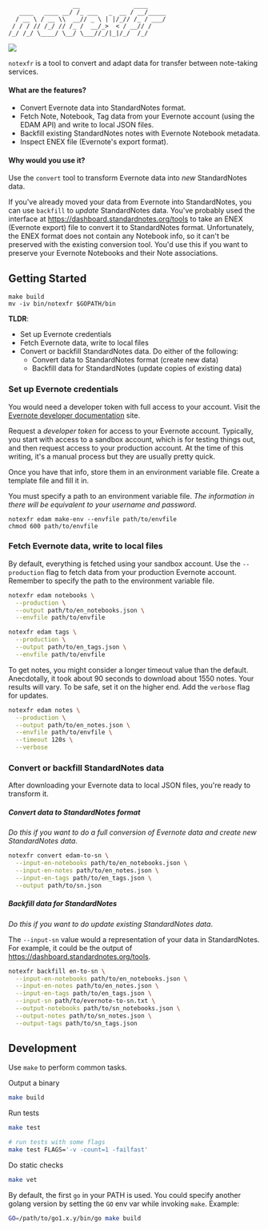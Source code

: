 ```
                  __               ____
   ____   ____ __/ /_ ___   _  __ / __/_____
  / __ \ / __ \\  __// _ \ | |/_// /_ / ___/
 / / / // /_/ // /_ /  __/_>  < / __// /
/_/ /_/ \____/ \__/ \___//_/|_|/_/  /_/
```

[![](https://github.com/rafaelespinoza/notexfr/workflows/build/badge.svg)](https://github.com/rafaelespinoza/notexfr/actions)

`notexfr` is a tool to convert and adapt data for transfer between note-taking services.

#### What are the features?

- Convert Evernote data into StandardNotes format.
- Fetch Note, Notebook, Tag data from your Evernote account (using the EDAM API)
  and write to local JSON files.
- Backfill existing StandardNotes notes with Evernote Notebook metadata.
- Inspect ENEX file (Evernote's export format).

#### Why would you use it?

Use the `convert` tool to transform Evernote data into _new_ StandardNotes data.

If you've already moved your data from Evernote into StandardNotes, you can use
`backfill` to _update_ StandardNotes data. You've probably used the interface
at https://dashboard.standardnotes.org/tools to take an ENEX (Evernote export)
file to convert it to StandardNotes format. Unfortunately, the ENEX format does
not contain any Notebook info, so it can't be preserved with the existing
conversion tool. You'd use this if you want to preserve your Evernote Notebooks
and their Note associations.

## Getting Started

```
make build
mv -iv bin/notexfr $GOPATH/bin
```

**TLDR**:

- Set up Evernote credentials
- Fetch Evernote data, write to local files
- Convert or backfill StandardNotes data. Do either of the following:
  - Convert data to StandardNotes format (create new data)
  - Backfill data for StandardNotes (update copies of existing data)

### Set up Evernote credentials

You would need a developer token with full access to your account. Visit the
[Evernote developer documentation](https://dev.evernote.com/doc) site.

Request a *developer token* for access to your Evernote account. Typically, you
start with access to a sandbox account, which is for testing things out, and
then request access to your production account. At the time of this writing,
it's a manual process but they are usually pretty quick.

Once you have that info, store them in an environment variable file. Create a
template file and fill it in.

You must specify a path to an environment variable file. _The information in
there will be equivalent to your username and password_.

```
notexfr edam make-env --envfile path/to/envfile
chmod 600 path/to/envfile
```

### Fetch Evernote data, write to local files

By default, everything is fetched using your sandbox account. Use the
`--production` flag to fetch data from your production Evernote account.
Remember to specify the path to the environment variable file.

```bash
notexfr edam notebooks \
  --production \
  --output path/to/en_notebooks.json \
  --envfile path/to/envfile

notexfr edam tags \
  --production \
  --output path/to/en_tags.json \
  --envfile path/to/envfile
```

To get notes, you might consider a longer timeout value than the default.
Anecdotally, it took about 90 seconds to download about 1550 notes. Your results
will vary. To be safe, set it on the higher end. Add the `verbose` flag for
updates.

```sh
notexfr edam notes \
  --production \
  --output path/to/en_notes.json \
  --envfile path/to/envfile \
  --timeout 120s \
  --verbose
```

### Convert or backfill StandardNotes data

After downloading your Evernote data to local JSON files, you're ready to
transform it.

##### Convert data to StandardNotes format

_Do this if you want to do a full conversion of Evernote data and create new
StandardNotes data_.

```sh
notexfr convert edam-to-sn \
  --input-en-notebooks path/to/en_notebooks.json \
  --input-en-notes path/to/en_notes.json \
  --input-en-tags path/to/en_tags.json \
  --output path/to/sn.json
```

##### Backfill data for StandardNotes

_Do this if you want to do update existing StandardNotes data_.

The `--input-sn` value would a representation of your data in StandardNotes. For
example, it could be the output of https://dashboard.standardnotes.org/tools.

```sh
notexfr backfill en-to-sn \
  --input-en-notebooks path/to/en_notebooks.json \
  --input-en-notes path/to/en_notes.json \
  --input-en-tags path/to/en_tags.json \
  --input-sn path/to/evernote-to-sn.txt \
  --output-notebooks path/to/sn_notebooks.json \
  --output-notes path/to/sn_notes.json \
  --output-tags path/to/sn_tags.json
```

## Development

Use `make` to perform common tasks.

Output a binary
```sh
make build
```

Run tests
```sh
make test

# run tests with some flags
make test FLAGS='-v -count=1 -failfast'
```

Do static checks
```sh
make vet
```

By default, the first `go` in your PATH is used. You could specify another
golang version by setting the `GO` env var while invoking `make`. Example:

```sh
GO=/path/to/go1.x.y/bin/go make build
```
